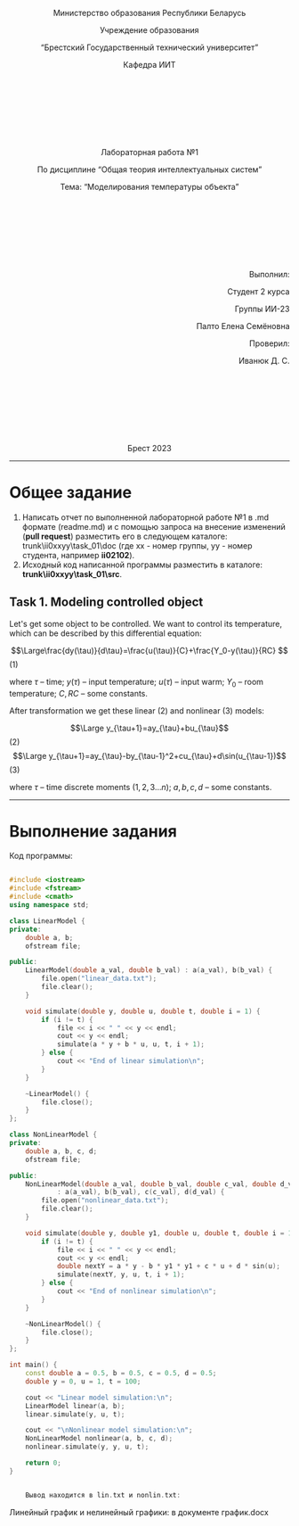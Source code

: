 <p style="text-align: center;">Министерство образования Республики Беларусь</p>
<p style="text-align: center;">Учреждение образования</p>
<p style="text-align: center;">“Брестский Государственный технический университет”</p>
<p style="text-align: center;">Кафедра ИИТ</p>
<div style="margin-bottom: 10em;"></div>
<p style="text-align: center;">Лабораторная работа №1</p>
<p style="text-align: center;">По дисциплине “Общая теория интеллектуальных систем”</p>
<p style="text-align: center;">Тема: “Моделирования температуры объекта”</p>
<div style="margin-bottom: 10em;"></div>
<p style="text-align: right;">Выполнил:</p>
<p style="text-align: right;">Студент 2 курса</p>
<p style="text-align: right;">Группы ИИ-23</p>
<p style="text-align: right;">Палто Елена Семёновна</p>
<p style="text-align: right;">Проверил:</p>
<p style="text-align: right;">Иванюк Д. С.</p>
<div style="margin-bottom: 10em;"></div>
<p style="text-align: center;">Брест 2023</p>

---

# Общее задание #
1. Написать отчет по выполненной лабораторной работе №1 в .md формате (readme.md) и с помощью запроса на внесение изменений (**pull request**) разместить его в следующем каталоге: trunk\ii0xxyy\task_01\doc (где xx - номер группы, yy - номер студента, например **ii02102**).
2. Исходный код написанной программы разместить в каталоге: **trunk\ii0xxyy\task_01\src**.

## Task 1. Modeling controlled object ##
Let's get some object to be controlled. We want to control its temperature, which can be described by this differential equation:

$$\Large\frac{dy(\tau)}{d\tau}=\frac{u(\tau)}{C}+\frac{Y_0-y(\tau)}{RC} $$ (1)

where $\tau$ – time; $y(\tau)$ – input temperature; $u(\tau)$ – input warm; $Y_0$ – room temperature; $C,RC$ – some constants.

After transformation we get these linear (2) and nonlinear (3) models:

$$\Large y_{\tau+1}=ay_{\tau}+bu_{\tau}$$ (2)
$$\Large y_{\tau+1}=ay_{\tau}-by_{\tau-1}^2+cu_{\tau}+d\sin(u_{\tau-1})$$ (3)

where $\tau$ – time discrete moments ($1,2,3{\dots}n$); $a,b,c,d$ – some constants.

---

# Выполнение задания #

Код программы:
```cpp

#include <iostream>
#include <fstream>
#include <cmath>
using namespace std;

class LinearModel {
private:
    double a, b;
    ofstream file;

public:
    LinearModel(double a_val, double b_val) : a(a_val), b(b_val) {
        file.open("linear_data.txt");
        file.clear();
    }

    void simulate(double y, double u, double t, double i = 1) {
        if (i != t) {
            file << i << " " << y << endl;
            cout << y << endl;
            simulate(a * y + b * u, u, t, i + 1);
        } else {
            cout << "End of linear simulation\n";
        }
    }

    ~LinearModel() {
        file.close();
    }
};

class NonLinearModel {
private:
    double a, b, c, d;
    ofstream file;

public:
    NonLinearModel(double a_val, double b_val, double c_val, double d_val)
            : a(a_val), b(b_val), c(c_val), d(d_val) {
        file.open("nonlinear_data.txt");
        file.clear();
    }

    void simulate(double y, double y1, double u, double t, double i = 1) {
        if (i != t) {
            file << i << " " << y << endl;
            cout << y << endl;
            double nextY = a * y - b * y1 * y1 + c * u + d * sin(u);
            simulate(nextY, y, u, t, i + 1);
        } else {
            cout << "End of nonlinear simulation\n";
        }
    }

    ~NonLinearModel() {
        file.close();
    }
};

int main() {
    const double a = 0.5, b = 0.5, c = 0.5, d = 0.5;
    double y = 0, u = 1, t = 100;

    cout << "Linear model simulation:\n";
    LinearModel linear(a, b);
    linear.simulate(y, u, t);

    cout << "\nNonlinear model simulation:\n";
    NonLinearModel nonlinear(a, b, c, d);
    nonlinear.simulate(y, y, u, t);

    return 0;
}


    Вывод находится в lin.txt и nonlin.txt:
```
 Линейный график и нелинейный графики:
 в документе график.docx
